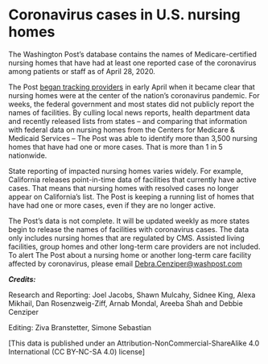 # Coronavirus cases in U.S. nursing homes


The Washington Post’s database contains the names of Medicare-certified nursing homes that have had at least one reported case of the coronavirus among patients or staff as of April 28, 2020.

The Post [began tracking providers](https://www.washingtonpost.com/business/2020/04/20/nearly-one-10-nursing-homes-nationwide-report-coronavirus-outbreaks/) in early April when it became clear that nursing homes were at the center of the nation’s coronavirus pandemic. For weeks, the federal government and most states did not publicly report the names of facilities. By culling local news reports, health department data and recently released lists from states – and comparing that information with federal data on nursing homes from the Centers for Medicare & Medicaid Services – The Post was able to identify more than 3,500 nursing homes that have had one or more cases. That is more than 1 in 5 nationwide.

State reporting of impacted nursing homes varies widely. For example, California releases point-in-time data of facilities that currently have active cases. That means that nursing homes with resolved cases no longer appear on California’s list. The Post is keeping a running list of homes that have had one or more cases, even if they are no longer active.

The Post’s data is not complete. It will be updated weekly as more states begin to release the names of facilities with coronavirus cases. The data only includes nursing homes that are regulated by CMS. Assisted living facilities, group homes and other long-term care providers are not included. To alert The Post about a nursing home or another long-term care facility affected by coronavirus, please email Debra.Cenziper@washpost.com

***Credits:***

Research and Reporting: Joel Jacobs, Shawn Mulcahy, Sidnee King, Alexa Mikhail, Dan Rosenzweig-Ziff, Arnab Mondal, Areeba Shah and Debbie Cenziper

Editing: Ziva Branstetter, Simone Sebastian

[This data is published under an Attribution-NonCommercial-ShareAlike 4.0 International (CC BY-NC-SA 4.0) license]

